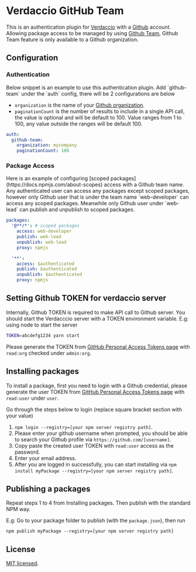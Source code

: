 Verdaccio GitHub Team
=====================
This is an authentication plugin for [Verdaccio](https://verdaccio.org/) with a [Github](https://github.com/) account.
Allowing package access to be managed by using [Github Team](https://help.github.com/en/articles/about-teams), Github Team feature is only available to a Github organization.

Configuration
-------------
<h3>Authentication</h3>
Below snippet is an example to use this authentication plugin.
Add `github-team` under the `auth` config, there will be 2 configurations are below

- `organization` is the name of your [Github organization](https://help.github.com/en/articles/about-organizations).
- `paginationCount` is the number of results to include in a single API call, the value is optional and will be default to 100. Value ranges
from 1 to 100, any value outside the ranges will be default 100.

```yaml
auth:
  github-team:
    organization: mycompany
    paginationCount: 100
```

<h3>Package Access</h3>
Here is an example of configuring [scoped packages](https://docs.npmjs.com/about-scopes) access with a Github team name.
Any authenticated user can access any packages except scoped packages, however only Github user that is under the team name `web-developer` can access any scoped packages. Meanwhile only Github user under `web-lead` can publish and unpublish to scoped packages.

```yaml
packages:
  '@**/*': # scoped packages
    access: web-developer
    publish: web-lead
    unpublish: web-lead
    proxy: npmjs

  '**':
    access: $authenticated
    publish: $authenticated
    unpublish: $authenticated
    proxy: npmjs
```

Setting Github TOKEN for verdaccio server
------------------------------------------
Internally, Github TOKEN is required to make API call to Github server. You should start the Verdacccio server with a TOKEN environment variable.
E.g: using node to start the server
```bash
TOKEN=abcdefg1234 yarn start
```

Please generate the TOKEN from [GitHub Personal Access Tokens page](https://github.com/settings/tokens/new) with `read:org` checked under `admin:org`.


Installing packages
-------------------
To install a package, first you need to login with a Github credential, please generate the user TOKEN from [GitHub Personal Access Tokens page](https://github.com/settings/tokens/new) with `read:user` under `user`.

Go through the steps below to login (replace square bracket section with your value)
1. `npm login --registry=[your npm server registry path]`.
2. Please enter your github username when prompted, you should be able to search your Github profile via `https://github.com/[username]`.
3. Copy paste the created user TOKEN with `read:user` access as the password.
4. Enter your email address.
5. After you are logged in successfully, you can start installing via `npm install myPackage --registry=[your npm server registry path]`.

Publishing a packages
---------------------
Repeat steps 1 to 4 from Installing packages. Then publish with the standard NPM way.

E.g: Go to your package folder to publish (with the `package.json`), then run
```
npm publish myPackage --registry=[your npm server registry path]
```

License
-------
[MIT licensed](https://github.com/maxwan/verdaccio-github-team/blob/master/LICENSE).
